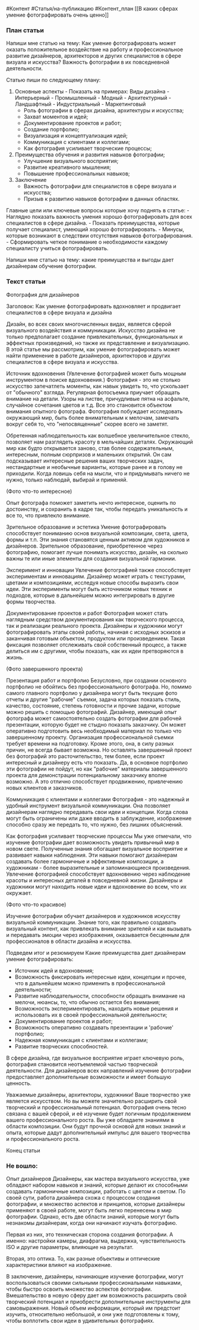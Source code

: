 #Контент #Статья/на-публикацию  #Контент_план 
[[В каких сферах умение фотографировать очень ценно]]

### План статьи

Напиши мне статью на тему:
Как умение фотографировать может оказать положительное воздействие на работу и профессиональное развитие дизайнеров, архитекторов и других специалистов в сфере визуала и искусства? Важность фотографии в их повседневной деятельности.

Статью пиши по следующему плану:

1. Основные аспекты
       - Показать на примерах:
		Виды дизайна
		-  Интерьерный 
		- Промышленный
		- Модный
		- Архитектурный
		- Ландшафтный
		- Индустриальный
		- Маркетинговый
    - Роль фотографии в сферах дизайна, архитектуры и искусства;
    - Захват моментов и идей;
    - Документирование проектов и работ;
    - Создание портфолио;
    - Визуализация и концептуализация идей;
    - Коммуникация с клиентами и коллегами;
    - Как фотография усиливает творческие процессы;
2. Преимущества обучения и развития навыков фотографии;
    - Улучшение визуального восприятия;
    - Развитие креативного мышления;
    - Повышение профессиональных навыков;
3. Заключение
    - Важность фотографии для специалистов в сфере визуала и искусства;
    - Призыв к развитию навыков фотографии в данных областях.

Главные цели или ключевые вопросы которые хочу поднять в статье:
	- Наглядно показать важность умения хорошо фотографировать для всех специалистов в сфере дизайна.
	- Показать преимущества, которые получает специалист, умеющий хорошо фотографировать.
	- Минусы, которые возникают в следствии отсутствия навыков фотографирования.
	- Сформировать четкое понимание о необходимости каждому специалисту учиться фотографировать.


Напиши мне статью на тему: какие преимущества и выгоды дает дизайнерам обучение фотографии. 


### Текст статьи
Фотография для дизайнеров 

Заголовок: Как умение фотографировать вдохновляет и продвигает специалистов в сфере визуала и дизайна
 
Дизайн, во всех своих многочисленных видах, является сферой визуального воздействия и коммуникации. Искусство дизайна не только предполагает создание привлекательных, функциональных и эффектных произведений, но также их представление и визуализацию. В этой статье мы рассмотрим, как умение фотографировать может найти применение в работе дизайнеров, архитекторов и других специалистов в сфере визуала и искусства.

Источник вдохновения
(Увлечение фотографией может быть мощным инструментом в поиске вдохновения.)
Фотография - это не столько искусство запечатлеть моменты, как навык увидеть то, что ускользает от "обычного" взгляда.
Регулярная фотосъемка приучает обращать внимание на детали. Узоры на листве, причудливые пятна на асфальте, случайное сочетания цветов и т.д. Все это становится объектом внимания опытного фотографа. 
Фотография побуждает исследовать окружающий мир, быть более внимательным к мелочам, замечать вокруг себя то, что "непосвященные" скорее всего не заметят.

Обретенная наблюдательность как волшебное увеличительное стекло, позволяет нам разглядеть красоту в мельчайших деталях. 
Окружающий мир как будто открывается заново, став более содержательным, интересным, полным сюрпризов и маленьких открытий. 
Он сам подсказывает интересные решения ваших творческих задач, нестандартные и необычные варианты, которые ранее и в голову не приходили. Когда ловишь себя на мысли, что и придумывать ничего не нужно, только наблюдай, выбирай и применяй.

(Фото что-то интересное)

Опыт фотографа поможет заметить нечто интересное, оценить по достоинству, и сохранить в кадре так, чтобы передать уникальность и все то, что привлекло внимание.  

Зрительное образование и эстетика
Умение фотографировать способствует пониманию основ визуальной композиции, света, цвета, формы и т.п. Эти знания становятся ценным активом для художников и дизайнеров. Зрительное образование, приобретенное через фотографию, помогает лучше понимать искусство, дизайн, на сколько важны те или иные элементы для создания визуальной гармонии.

Эксперимент и инновации
Увлечение фотографией также способствует экспериментам и инновациям. Дизайнер может играть с текстурами, цветами и композициями, исследуя новые способы выразить свои идеи. Эти эксперименты могут быть источником новых техник и подходов, которые в дальнейшем можно интегрировать в другие формы творчества.

Документирование проектов и работ
Фотография может стать наглядным средством документирования как творческого процесса, так и реализации реального проекта. Дизайнеры и художники могут фотографировать этапы своей работы, начиная с исходных эскизов и заканчивая готовым объектом, продуктом или произведением. Такая фиксация позволяет отслеживать свой собственный процесс, а также делиться им с другими, чтобы показать, как их идеи претворяются в жизнь.


(Фото завершенного проекта)

Презентация работ и портфолио
Безусловно, при создании основного портфолио не обойтись без профессионального фотографа.
Но, помимо самого главного портфолио у дизайнера могут быть текущие фото отчеты и другие "рабочие" съемки, задача которых показать стиль, качество, состояние, степень готовности и прочие задачи, которые можно решить с помощью фотографий. 
Дизайнер, имеющий опыт фотографа может самостоятельно создать фотографии для рабочей презентации, которую будет не стыдно показать заказчику. 
Он может оперативно подготовить весь необходимый материал по только что завершенному проекту.  Организация профессиональной съемки требует времени на подготовку. Кроме этого, она, в силу разных причин, не всегда бывает возможна. 
Но оставлять завершенный проект без фотографий это расточительство, тем более, если проект интересный и дизайнеру есть что показать. Да, в основное портфолио эти фотографии не пойдут, но как "рабочие" материалы завершенного проекта для демонстрации потенциальному заказчику вполне возможно. А это отлично способствует продвижению, привлечению новых клиентов и заказчиков.

Коммуникация с клиентами и коллегами
Фотография - это надежный и удобный инструмент визуальной коммуникации. Она позволяет дизайнерам наглядно передавать свои идеи и концепции. Когда слова могут быть ограничены или даже вводить в заблуждение, изображение способно сразу же передать то, что нужно, без лишних объяснений.


Как фотография усиливает творческие процессы
Мы уже отмечали, что изучение фотографии дает возможность увидеть привычный мир в новом свете.
Полученные знания обогащает визуальное восприятие и развивает навыки наблюдения. Эти навыки помогают дизайнерам создавать более гармоничные и эффективные композиции, а художникам - более выразительные и запоминающиеся произведения.
Увлечение фотографией способствует вдохновению через наблюдение красоты и интересных деталей в повседневной жизни. Дизайнеры и художники могут находить новые идеи и вдохновение во всем, что их окружает.

(Фото что-то красивое)

Изучение фотографии обучает дизайнеров и художников искусству визуальной коммуникации. Знание того, как правильно создавать визуальный контент, как привлекать внимание зрителей и как вызывать и передавать эмоции через изображения, оказывается бесценным для профессионалов в области дизайна и искусства.

Подведем итог и резюмируем
Какие преимущества дает дизайнерам умение фотографировать:

- Источник идей и вдохновения;
- Возможность фиксировать интересные идеи, концепции и прочее, что в дальнейшем можно применить в профессиональной деятельности;
- Развитие наблюдательности, способности обращать внимание на мелочи, нюансы, то, что обычно остается без внимания;
- Возможность экспериментировать, находить новые решения и использовать их в своей профессиональной деятельности;
- Документирование проектов и работ;
- Возможность оперативно создавать презентации и 'рабочие' портфолио;
- Надежная коммуникация с клиентами и коллегами;
- Развитие творческих способностей.


В сфере дизайна, где визуальное восприятие играет ключевую роль, фотография становится неотъемлемой частью творческой деятельности. Для дизайнеров всех направлений изучение фотографии предоставляет дополнительные возможности и имеет большую ценность.

Уважаемые дизайнеры, архитекторы, художники! Ваше творчество уже является искусством. Но вы можете значительно расширить свой творческий и профессиональный потенциал.
Фотография очень тесно связана с вашей сферой, и её изучение будет логичным продолжением вашего профессионального роста. 
Вы уже обладаете знаниями в области композиции. Они будут прочной основой для новых знаний и опыта, которые дадут дополнительный импульс для вашего творчества и профессионального роста. 


Конец статьи




### Не вошло:

Опыт дизайнеров 
Дизайнеры, как мастера визуального искусства, уже обладают набором навыков и знаний, которые делают их способными создавать гармоничные композиции, работать с цветом и светом.
По своей сути, работа дизайнера схожа с процессом создания фотографии, и множество аспектов и принципов, которые дизайнеры применяют в своей работе, могут быть легко перенесены в мир фотографии. Однако, есть две области знаний, которые могут быть незнакомы дизайнерам, когда они начинают изучать фотографию.

Первая из них, это техническая сторона создания фотографии. А именно: настройки камеры, диафрагма, выдержка, чувствительность ISO и другие параметры, влияющие на результат.

Вторая, это оптика. То, как разные объективы и оптические характеристики влияют на изображение. 


В заключение, дизайнеры, начинающие изучение фотографии, могут воспользоваться своими сильными профессиональными навыками, чтобы быстро освоить множество аспектов фотографии. Вмешательство в новую сферу дает им возможность расширить свой творческий потенциал и приобрести дополнительные инструменты для самовыражения. Новый объем информации, который им предстоит изучить, относительно небольшой, и они уже подготовлены к тому, чтобы воплотить свои идеи в удивительных фотографиях.
